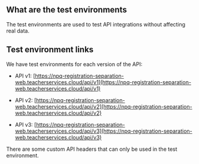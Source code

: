 ## What are the test environments

The test environments are used to test API integrations without affecting real data.

## Test environment links

We have test environments for each version of the API:

* API v1:
[https://npq-registration-separation-web.teacherservices.cloud/api/v1](https://npq-registration-separation-web.teacherservices.cloud/api/v1)

* API v2:
[https://npq-registration-separation-web.teacherservices.cloud/api/v2](https://npq-registration-separation-web.teacherservices.cloud/api/v2)

* API v3:
[https://npq-registration-separation-web.teacherservices.cloud/api/v3](https://npq-registration-separation-web.teacherservices.cloud/api/v3)

<div class="govuk-inset-text">
There are some custom API headers that can only be used in the test environment.
</div>
